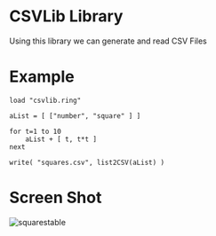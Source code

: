 CSVLib Library
==============

Using this library we can generate and read CSV Files

# Example

	load "csvlib.ring"

	aList = [ ["number", "square" ] ]

	for t=1 to 10
		aList + [ t, t*t ]
	next

	write( "squares.csv", list2CSV(aList) )

# Screen Shot

![squarestable](https://raw.githubusercontent.com/ring-lang/ring/master/documents/source/squarestable.png)


